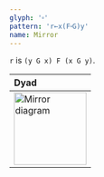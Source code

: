 ```yaml
---
glyph: '⸚'
pattern: 'r←x(F⸚G)y'
name: Mirror
---
```


`r` is `(y G x) F (x G y)`.

|Dyad|
|:---|
|<img src="/combinators/mirror.svg" width="128" alt="Mirror diagram">|